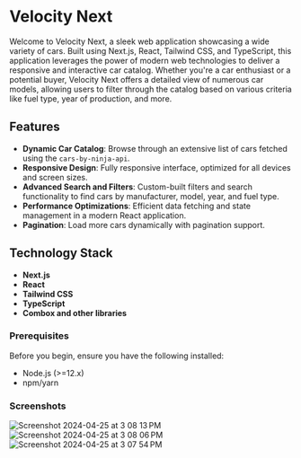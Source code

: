 # Velocity Next

Welcome to Velocity Next, a sleek web application showcasing a wide variety of cars. Built using Next.js, React, Tailwind CSS, and TypeScript, this application leverages the power of modern web technologies to deliver a responsive and interactive car catalog. Whether you're a car enthusiast or a potential buyer, Velocity Next offers a detailed view of numerous car models, allowing users to filter through the catalog based on various criteria like fuel type, year of production, and more.

## Features

- **Dynamic Car Catalog**: Browse through an extensive list of cars fetched using the `cars-by-ninja-api`.
- **Responsive Design**: Fully responsive interface, optimized for all devices and screen sizes.
- **Advanced Search and Filters**: Custom-built filters and search functionality to find cars by manufacturer, model, year, and fuel type.
- **Performance Optimizations**: Efficient data fetching and state management in a modern React application.
- **Pagination**: Load more cars dynamically with pagination support.

## Technology Stack

- **Next.js**
- **React**
- **Tailwind CSS**
- **TypeScript**
- **Combox and other libraries**

### Prerequisites

Before you begin, ensure you have the following installed:
- Node.js (>=12.x)
- npm/yarn

### Screenshots
![Screenshot 2024-04-25 at 3 08 13 PM](https://github.com/AryanT10/VelocityNext/assets/59858427/e6c90aa6-d002-4820-9bbd-080ad2b188ec)
![Screenshot 2024-04-25 at 3 08 06 PM](https://github.com/AryanT10/VelocityNext/assets/59858427/315d3cd3-e2bb-4474-aa87-230859fcbc29)
![Screenshot 2024-04-25 at 3 07 54 PM](https://github.com/AryanT10/VelocityNext/assets/59858427/e44ec336-7619-4c15-a5c8-4e5f2895f368)

